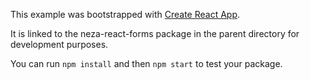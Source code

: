 This example was bootstrapped with [Create React App](https://github.com/facebook/create-react-app).

It is linked to the neza-react-forms package in the parent directory for development purposes.

You can run `npm install` and then `npm start` to test your package.
